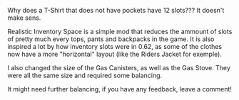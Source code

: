 Why does a T-Shirt that does not have pockets have 12 slots???
It doesn't make sens.

Realistic Inventory Space is a simple mod that reduces the ammount of slots of pretty much every tops, pants and backpacks in the game.
It is also inspired a lot by how inventory slots were in 0.62, as some of the clothes now have a more "horizontal" layout (like the Riders Jacket for exemple).

I also changed the size of the Gas Canisters, as well as the Gas Stove.
They were all the same size and required some balancing.

It might need further balancing, if you have any feedback, leave a comment!